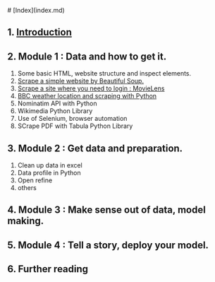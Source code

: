 <head>
<!-- Google tag (gtag.js) -->
<script async src="https://www.googletagmanager.com/gtag/js?id=G-E2WH9C08XW"></script>
<script>
  window.dataLayer = window.dataLayer || [];
  function gtag(){dataLayer.push(arguments);}
  gtag('js', new Date());

  gtag('config', 'G-E2WH9C08XW');
</script>
</head>
# [Index](index.md)

## 1. [Introduction](introduction.html)

## 2. Module 1 : Data and how to get it.
  1. Some basic HTML, website structure and inspect elements.
  2. [Scrape a simple website by Beautiful Soup.](Scrape_a_simple_website_by_Beautiful_Soup.md)
  3. [Scrape a site where you need to login : MovieLens](scrape_movielens.md)
  4. [BBC weather location and scraping with Python](bbc_weather_location_with_python.md)
  5. Nominatim API with Python
  6. Wikimedia Python Library
  7. Use of Selenium, browser automation
  8. SCrape PDF with Tabula Python Library

## 3. Module 2 : Get data and preparation.
  1. Clean up data in excel
  2. Data profile in Python
  3. Open refine
  4. others

## 4. Module 3 : Make sense out of data, model making.

## 5. Module 4 : Tell a story, deploy your model.

## 6. Further reading

